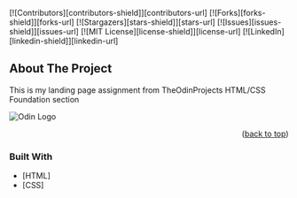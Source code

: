 [![Contributors][contributors-shield]][contributors-url]
[![Forks][forks-shield]][forks-url]
[![Stargazers][stars-shield]][stars-url]
[![Issues][issues-shield]][issues-url]
[![MIT License][license-shield]][license-url]
[![LinkedIn][linkedin-shield]][linkedin-url]

<!-- ABOUT THE PROJECT -->

## About The Project

This is my landing page assignment from TheOdinProjects HTML/CSS Foundation section

<img alt="Odin Logo" src="/assets/icons/odin-icon-b5b31c073f7417a257003166c98cc23743654715305910c068b93a3bf4d3065d.svg">

<p align="right">(<a href="#top">back to top</a>)</p>

### Built With

- [HTML]
- [CSS]
